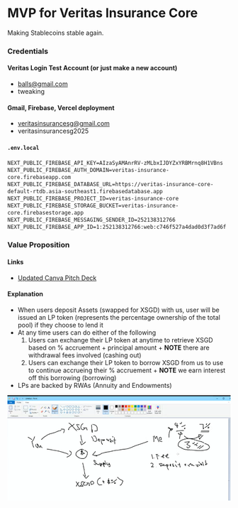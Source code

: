 # MVP for Veritas Insurance Core

Making Stablecoins stable again.

### Credentials

#### Veritas Login Test Account (or just make a new account)

* balls@gmail.com
* tweaking

#### Gmail, Firebase, Vercel deployment

* veritasinsurancesg@gmail.com
* veritasinsurancesg2025

#### `.env.local`

```env
NEXT_PUBLIC_FIREBASE_API_KEY=AIzaSyAMAnrRV-zMLbxIJDYZxYRBMrnq8H1VBns
NEXT_PUBLIC_FIREBASE_AUTH_DOMAIN=veritas-insurance-core.firebaseapp.com
NEXT_PUBLIC_FIREBASE_DATABASE_URL=https://veritas-insurance-core-default-rtdb.asia-southeast1.firebasedatabase.app
NEXT_PUBLIC_FIREBASE_PROJECT_ID=veritas-insurance-core
NEXT_PUBLIC_FIREBASE_STORAGE_BUCKET=veritas-insurance-core.firebasestorage.app
NEXT_PUBLIC_FIREBASE_MESSAGING_SENDER_ID=252138312766
NEXT_PUBLIC_FIREBASE_APP_ID=1:252138312766:web:c746f527a4dad0d3f7ad6f
```

### Value Proposition

#### Links

* [Updated Canva Pitch Deck](https://www.canva.com/design/DAGsFpctDPc/3xg1_mWRvNI8-xKh4SyyeA/edit?utm_content=DAGsFpctDPc&utm_campaign=designshare&utm_medium=link2&utm_source=sharebutton)

#### Explanation

* When users deposit Assets (swapped for XSGD) with us, user will be issued an LP token (represents the percentage ownership of the total pool) if they choose to lend it
* At any time users can do either of the following
    1. Users can exchange their LP token at anytime to retrieve XSGD based on % accruement + principal amount +  **NOTE** there are withdrawal fees involved (cashing out)
    2. Users can exchange their LP token to borrow XSGD from us to use to continue accrueing their % accruement + **NOTE** we earn interest off this borrowing (borrowing)
* LPs are backed by RWAs (Annuity and Endowments)

![](./asset/reference/art.png)
